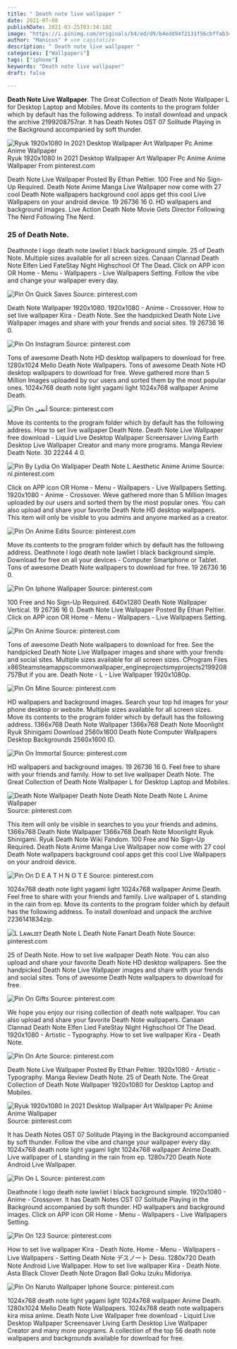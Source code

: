 ```yaml
---
title: " Death note live wallpaper "
date: 2021-07-08
publishDate: 2021-03-25T03:34:10Z
image: "https://i.pinimg.com/originals/b4/ed/d9/b4edd94f2131f56cbffab3473364f062.jpg"
author: "Manicus" # use capitalize
description: " Death note live wallpaper "
categories: ["Wallpapers"]
tags: ["iphone"]
keywords: "Death note live wallpaper"
draft: false

---
```



**Death Note Live Wallpaper**. The Great Collection of Death Note Wallpaper L for Desktop Laptop and Mobiles. Move its contents to the program folder which by default has the following address. To install download and unpack the archive 2199208757rar. It has Death Notes OST 07 Solitude Playing in the Background accompanied by soft thunder.

![Ryuk 1920x1080 In 2021 Desktop Wallpaper Art Wallpaper Pc Anime Anime Wallpaper](https://i.pinimg.com/originals/07/2b/20/072b202cc2f6e6d6cc263c1248a156ce.png "Ryuk 1920x1080 In 2021 Desktop Wallpaper Art Wallpaper Pc Anime Anime Wallpaper")
Ryuk 1920x1080 In 2021 Desktop Wallpaper Art Wallpaper Pc Anime Anime Wallpaper From pinterest.com


Death Note Live Wallpaper Posted By Ethan Peltier. 100 Free and No Sign-Up Required. Death Note Anime Manga Live Wallpaper now come with 27 cool Death Note wallpapers background cool apps get this cool Live Wallpapers on your android device. 19 26736 16 0. HD wallpapers and background images. Live Action Death Note Movie Gets Director Following The Nerd Following The Nerd.

### 25 of Death Note.

Deathnote l logo death note lawliet l black background simple. 25 of Death Note. Multiple sizes available for all screen sizes. Canaan Clannad Death Note Elfen Lied FateStay Night Highschool Of The Dead. Click on APP icon OR Home - Menu - Wallpapers - Live Wallpapers Setting. Follow the vibe and change your wallpaper every day.


![Pin On Quick Saves](https://i.pinimg.com/originals/dc/af/5d/dcaf5d519e72c0a30a6a486fe806c89b.jpg "Pin On Quick Saves")
Source: pinterest.com

Death Note Wallpaper 1920x1080. 1920x1080 - Anime - Crossover. How to set live wallpaper Kira - Death Note. See the handpicked Death Note Live Wallpaper images and share with your frends and social sites. 19 26736 16 0.

![Pin On Instagram](https://i.pinimg.com/originals/ba/0d/75/ba0d754193d589e0e12231e9acdb65d2.jpg "Pin On Instagram")
Source: pinterest.com

Tons of awesome Death Note HD desktop wallpapers to download for free. 1280x1024 Mello Death Note Wallpapers. Tons of awesome Death Note HD desktop wallpapers to download for free. Weve gathered more than 5 Million Images uploaded by our users and sorted them by the most popular ones. 1024x768 death note light yagami light 1024x768 wallpaper Anime Death.

![Pin On أنمي](https://i.pinimg.com/originals/c9/35/36/c93536b4a4a0d0adbc16e9f14c43c335.png "Pin On أنمي")
Source: pinterest.com

Move its contents to the program folder which by default has the following address. How to set live wallpaper Death Note. Death Note Live Wallpaper free download - Liquid Live Desktop Wallpaper Screensaver Living Earth Desktop Live Wallpaper Creator and many more programs. Manga Review Death Note. 30 22244 4 0.

![Pin By Lydia On Wallpaper Death Note L Aesthetic Anime Anime](https://i.pinimg.com/originals/1c/4a/dd/1c4addaba779af3417c8ce082c7a5256.jpg "Pin By Lydia On Wallpaper Death Note L Aesthetic Anime Anime")
Source: nl.pinterest.com

Click on APP icon OR Home - Menu - Wallpapers - Live Wallpapers Setting. 1920x1080 - Anime - Crossover. Weve gathered more than 5 Million Images uploaded by our users and sorted them by the most popular ones. You can also upload and share your favorite Death Note HD desktop wallpapers. This item will only be visible to you admins and anyone marked as a creator.

![Pin On Anime Edits](https://i.pinimg.com/originals/68/df/02/68df02843957de71bfc671eebd8d791a.jpg "Pin On Anime Edits")
Source: pinterest.com

Move its contents to the program folder which by default has the following address. Deathnote l logo death note lawliet l black background simple. Download for free on all your devices - Computer Smartphone or Tablet. Tons of awesome Death Note wallpapers to download for free. 19 26736 16 0.

![Pin On Iphone Wallpaper](https://i.pinimg.com/originals/96/91/33/96913310c705a6423d904bd855172108.jpg "Pin On Iphone Wallpaper")
Source: pinterest.com

100 Free and No Sign-Up Required. 640x1280 Death Note Wallpaper Vertical. 19 26736 16 0. Death Note Live Wallpaper Posted By Ethan Peltier. Click on APP icon OR Home - Menu - Wallpapers - Live Wallpapers Setting.

![Pin On Anime](https://i.pinimg.com/originals/0d/6b/a2/0d6ba2e4796a44c1a74d7bd7b7f905b9.jpg "Pin On Anime")
Source: pinterest.com

Tons of awesome Death Note wallpapers to download for free. See the handpicked Death Note Live Wallpaper images and share with your frends and social sites. Multiple sizes available for all screen sizes. CProgram Files x86Steamsteamappscommonwallpaper_engineprojectsmyprojects2199208757But if you are. Death Note - L - Live Wallpaper 1920x1080p.

![Pin On Mine](https://i.pinimg.com/736x/bf/66/91/bf6691bd789381fda6e3807ed49e5257.jpg "Pin On Mine")
Source: pinterest.com

HD wallpapers and background images. Search your top hd images for your phone desktop or website. Multiple sizes available for all screen sizes. Move its contents to the program folder which by default has the following address. 1366x768 Death Note Wallpaper 1366x768 Death Note Moonlight Ryuk Shinigami Download 2560x1600 Death Note Computer Wallpapers Desktop Backgrounds 2560x1600 ID.

![Pin On Immortal](https://i.pinimg.com/originals/fc/73/38/fc7338a2251adf588e304c51f3f93faf.jpg "Pin On Immortal")
Source: pinterest.com

HD wallpapers and background images. 19 26736 16 0. Feel free to share with your friends and family. How to set live wallpaper Death Note. The Great Collection of Death Note Wallpaper L for Desktop Laptop and Mobiles.

![Death Note Wallpaper Death Note Death Note Death Note L Anime Wallpaper](https://i.pinimg.com/originals/94/13/d5/9413d5e8b254a7fbb5a779be60c30931.jpg "Death Note Wallpaper Death Note Death Note Death Note L Anime Wallpaper")
Source: pinterest.com

This item will only be visible in searches to you your friends and admins. 1366x768 Death Note Wallpaper 1366x768 Death Note Moonlight Ryuk Shinigami. Ryuk Death Note Wiki Fandom. 100 Free and No Sign-Up Required. Death Note Anime Manga Live Wallpaper now come with 27 cool Death Note wallpapers background cool apps get this cool Live Wallpapers on your android device.

![Pin On D E A T H N O T E](https://i.pinimg.com/736x/e1/a2/bb/e1a2bbe52a4c2bfeaa8e361dc781eb64.jpg "Pin On D E A T H N O T E")
Source: pinterest.com

1024x768 death note light yagami light 1024x768 wallpaper Anime Death. Feel free to share with your friends and family. Live wallpaper of L standing in the rain from ep. Move its contents to the program folder which by default has the following address. To install download and unpack the archive 2236141834zip.

![L Lᴀᴡʟɪᴇᴛ Death Note L Death Note Fanart Death Note](https://i.pinimg.com/736x/7b/b1/6a/7bb16ad6ada7651a7a454ced0189f8da.jpg "L Lᴀᴡʟɪᴇᴛ Death Note L Death Note Fanart Death Note")
Source: pinterest.com

25 of Death Note. How to set live wallpaper Death Note. You can also upload and share your favorite Death Note HD desktop wallpapers. See the handpicked Death Note Live Wallpaper images and share with your frends and social sites. Tons of awesome Death Note wallpapers to download for free.

![Pin On Gifts](https://i.pinimg.com/originals/7a/b9/d1/7ab9d1065843c220175b59b936eb955b.jpg "Pin On Gifts")
Source: pinterest.com

We hope you enjoy our rising collection of death note wallpaper. You can also upload and share your favorite Death Note wallpapers. Canaan Clannad Death Note Elfen Lied FateStay Night Highschool Of The Dead. 1920x1080 - Artistic - Typography. How to set live wallpaper Kira - Death Note.

![Pin On Arte](https://i.pinimg.com/originals/cb/1c/d4/cb1cd46739a4bf4be0c44697b157a81a.jpg "Pin On Arte")
Source: pinterest.com

Death Note Live Wallpaper Posted By Ethan Peltier. 1920x1080 - Artistic - Typography. Manga Review Death Note. 25 of Death Note. The Great Collection of Death Note Wallpaper 1920x1080 for Desktop Laptop and Mobiles.

![Ryuk 1920x1080 In 2021 Desktop Wallpaper Art Wallpaper Pc Anime Anime Wallpaper](https://i.pinimg.com/originals/07/2b/20/072b202cc2f6e6d6cc263c1248a156ce.png "Ryuk 1920x1080 In 2021 Desktop Wallpaper Art Wallpaper Pc Anime Anime Wallpaper")
Source: pinterest.com

It has Death Notes OST 07 Solitude Playing in the Background accompanied by soft thunder. Follow the vibe and change your wallpaper every day. 1024x768 death note light yagami light 1024x768 wallpaper Anime Death. Live wallpaper of L standing in the rain from ep. 1280x720 Death Note Android Live Wallpaper.

![Pin On L](https://i.pinimg.com/originals/f5/70/77/f570777919989db65e19a4e589052927.jpg "Pin On L")
Source: pinterest.com

Deathnote l logo death note lawliet l black background simple. 1920x1080 - Anime - Crossover. It has Death Notes OST 07 Solitude Playing in the Background accompanied by soft thunder. HD wallpapers and background images. Click on APP icon OR Home - Menu - Wallpapers - Live Wallpapers Setting.

![Pin On 123](https://i.pinimg.com/originals/46/1d/97/461d970e6393b56d7d0b222ccd8dc8c4.jpg "Pin On 123")
Source: pinterest.com

How to set live wallpaper Kira - Death Note. Home - Menu - Wallpapers - Live Wallpapers - Setting Death Note デスノート Desu. 1280x720 Death Note Android Live Wallpaper. How to set live wallpaper Kira - Death Note. Asta Black Clover Death Note Dragon Ball Goku Izuku Midoriya.

![Pin On Naruto Wallpaper Iphone](https://i.pinimg.com/originals/b4/ed/d9/b4edd94f2131f56cbffab3473364f062.jpg "Pin On Naruto Wallpaper Iphone")
Source: pinterest.com

1024x768 death note light yagami light 1024x768 wallpaper Anime Death. 1280x1024 Mello Death Note Wallpapers. 1024x768 death note wallpapers kira misa anime. Death Note Live Wallpaper free download - Liquid Live Desktop Wallpaper Screensaver Living Earth Desktop Live Wallpaper Creator and many more programs. A collection of the top 56 death note wallpapers and backgrounds available for download for free.

